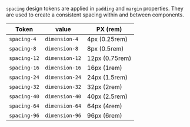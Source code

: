 `spacing` design tokens are applied in `padding` and `margin` properties.
They are used to create a consistent spacing within and between components.

| Token        | value          | PX (rem)       |
| ------------ | -------------- | -------------- |
| `spacing-4`  | `dimension-4`  | 4px (0.25rem)  |
| `spacing-8`  | `dimension-8`  | 8px (0.5rem)   |
| `spacing-12` | `dimension-12` | 12px (0.75rem) |
| `spacing-16` | `dimension-16` | 16px (1rem)    |
| `spacing-24` | `dimension-24` | 24px (1.5rem)  |
| `spacing-32` | `dimension-32` | 32px (2rem)    |
| `spacing-40` | `dimension-40` | 40px (2.5rem)  |
| `spacing-64` | `dimension-64` | 64px (4rem)    |
| `spacing-96` | `dimension-96` | 96px (6rem)    |